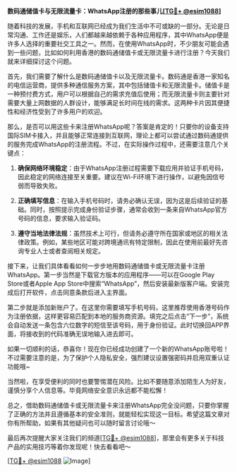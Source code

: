 **数码通储值卡与无限流量卡：WhatsApp注册的那些事儿[[TG💪+ @esim1088](https://t.me/s/esim1088)]**

随着科技的发展，手机和互联网已经成为我们生活中不可或缺的一部分。无论是日常沟通、工作还是娱乐，人们都越来越依赖于各种应用程序，其中WhatsApp便是许多人选择的重要社交工具之一。然而，在使用WhatsApp时，不少朋友可能会遇到一些问题，比如如何利用香港的数码通储值卡或无限流量卡进行注册？今天我们就来详细探讨这个问题。

首先，我们需要了解什么是数码通储值卡以及无限流量卡。数码通是香港一家知名的电信运营商，提供多种通信服务方案，其中包括储值卡和无限流量卡。储值卡是一种预付费方式，用户可以根据自己的需求充值后使用；而无限流量卡则主要针对需要大量上网数据的人群设计，能够满足长时间在线的需求。这两种卡片因其便捷性和经济性受到了许多用户的欢迎。

那么，是否可以用这些卡来注册WhatsApp呢？答案是肯定的！只要你的设备支持国际SIM卡接入，并且能够正常连接到互联网，理论上都可以尝试通过数码通提供的服务完成WhatsApp的注册流程。不过，在实际操作过程中，还需要注意几个关键点：

1. **确保网络环境稳定**：由于WhatsApp注册过程需要下载应用并验证手机号码，因此稳定的网络连接至关重要。建议在Wi-Fi环境下进行操作，以避免因信号弱而导致失败。

2. **正确填写信息**：在输入手机号码时，请务必确认无误，因为这是后续验证的基础。同时，按照提示完成身份验证步骤，通常会收到一条来自WhatsApp官方号码的信息，要求输入验证码。

3. **遵守当地法律法规**：虽然技术上可行，但请务必遵守所在国家或地区的相关法律政策。例如，某些地区可能对跨境通讯有特定限制，因此在使用前最好先咨询专业人士或者查阅相关规定。

接下来，让我们具体看看如何一步步地用数码通储值卡或无限流量卡注册WhatsApp。第一步当然是下载官方版本的应用程序——可以在Google Play Store或者Apple App Store中搜索“WhatsApp”，然后安装最新版客户端。安装完成后打开软件，点击同意条款后进入主界面。

第二步就是添加新账户了。在这里你需要填写手机号码，这里推荐使用香港号码作为注册依据，这样更容易匹配到本地的服务商资源。填完之后点击“下一步”，系统会自动发送一条包含六位数字的短信至该号码，用于身份验证。此时切换回APP界面，将接收到的代码准确无误地输入进去即可。

如果一切顺利的话，恭喜你！现在你已经成功创建了一个新的WhatsApp账号啦！不过需要注意的是，为了保护个人隐私安全，强烈建议设置强密码并启用双重认证功能哦~

当然啦，在享受便利的同时也要警惕潜在风险。比如不要随意添加陌生人为好友，谨慎分享个人信息等。毕竟网络安全意识永远都不能松懈！

总之，借助数码通储值卡或无限流量卡来注册WhatsApp完全没问题，只要你掌握了正确的方法并且遵循基本的安全准则，就能轻松实现这一目标。希望这篇文章对你有所帮助，如果有其他疑问也可以随时留言讨论哦～

最后再次提醒大家关注我们的频道[[TG💪+ @esim1088](https://t.me/s/esim1088)]，那里会有更多关于科技产品的实用技巧等着你发现呢！快去看看吧～

[[TG💪+ @esim1088](https://t.me/s/esim1088) ![Image](https://i.postimg.cc/4NQfJmqS/Snipaste-2025-05-13-00-14-12.png)]